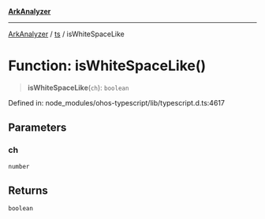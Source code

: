 [**ArkAnalyzer**](../../../../README.md)

***

[ArkAnalyzer](../../../../globals.md) / [ts](../README.md) / isWhiteSpaceLike

# Function: isWhiteSpaceLike()

> **isWhiteSpaceLike**(`ch`): `boolean`

Defined in: node\_modules/ohos-typescript/lib/typescript.d.ts:4617

## Parameters

### ch

`number`

## Returns

`boolean`
